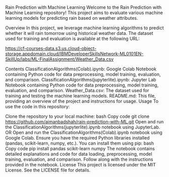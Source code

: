 Rain Prediction with Machine Learning
Welcome to the Rain Prediction with Machine Learning repository! This project aims to evaluate various machine learning models for predicting rain based on weather attributes.

Overview
In this project, we leverage machine learning algorithms to predict whether it will rain tomorrow using historical weather data. The dataset used for training and evaluation is available at the following URL:

https://cf-courses-data.s3.us.cloud-object-storage.appdomain.cloud/IBMDeveloperSkillsNetwork-ML0101EN-SkillUp/labs/ML-FinalAssignment/Weather_Data.csv

Contents
ClassificationAlgorithms(Colab).ipynb: Google Colab Notebook containing Python code for data preprocessing, model training, evaluation, and comparison.
ClassificationAlgorithms(jupyterlite).ipynb: Jupyter Lab Notebook containing Python code for data preprocessing, model training, evaluation, and comparison.
Weather_Data.csv: The dataset used for training and testing the machine learning models.
README.md: This file, providing an overview of the project and instructions for usage.
Usage
To use the code in this repository:

Clone the repository to your local machine:
bash
Copy code
git clone https://github.com/aimanbadshah/rain-prediction-with-ML.git
Open and run the ClassificationAlgorithms(jupyterlite).ipynb notebook using JupyterLab.
OR
Open and run the ClassificationAlgorithms(Colab).ipynb notebook using Google Colab.
Ensure you have the required Python libraries installed (pandas, scikit-learn, numpy, etc.). You can install them using pip:
bash
Copy code
pip install pandas scikit-learn numpy
The notebook contains detailed explanations and code for data loading, preprocessing, model training, evaluation, and comparison. Follow along with the instructions provided in the notebook.
License
This project is licensed under the MIT License. See the LICENSE file for details.
